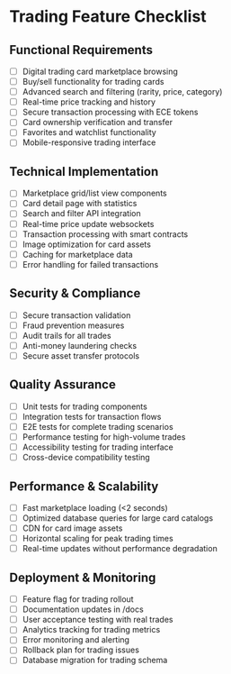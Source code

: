 # Trading Feature Checklist

## Functional Requirements
- [ ] Digital trading card marketplace browsing
- [ ] Buy/sell functionality for trading cards
- [ ] Advanced search and filtering (rarity, price, category)
- [ ] Real-time price tracking and history
- [ ] Secure transaction processing with ECE tokens
- [ ] Card ownership verification and transfer
- [ ] Favorites and watchlist functionality
- [ ] Mobile-responsive trading interface

## Technical Implementation
- [ ] Marketplace grid/list view components
- [ ] Card detail page with statistics
- [ ] Search and filter API integration
- [ ] Real-time price update websockets
- [ ] Transaction processing with smart contracts
- [ ] Image optimization for card assets
- [ ] Caching for marketplace data
- [ ] Error handling for failed transactions

## Security & Compliance
- [ ] Secure transaction validation
- [ ] Fraud prevention measures
- [ ] Audit trails for all trades
- [ ] Anti-money laundering checks
- [ ] Secure asset transfer protocols

## Quality Assurance
- [ ] Unit tests for trading components
- [ ] Integration tests for transaction flows
- [ ] E2E tests for complete trading scenarios
- [ ] Performance testing for high-volume trades
- [ ] Accessibility testing for trading interface
- [ ] Cross-device compatibility testing

## Performance & Scalability
- [ ] Fast marketplace loading (<2 seconds)
- [ ] Optimized database queries for large card catalogs
- [ ] CDN for card image assets
- [ ] Horizontal scaling for peak trading times
- [ ] Real-time updates without performance degradation

## Deployment & Monitoring
- [ ] Feature flag for trading rollout
- [ ] Documentation updates in /docs
- [ ] User acceptance testing with real trades
- [ ] Analytics tracking for trading metrics
- [ ] Error monitoring and alerting
- [ ] Rollback plan for trading issues
- [ ] Database migration for trading schema
